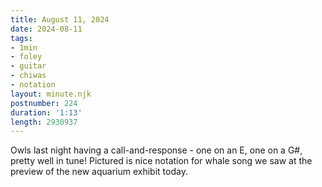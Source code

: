 ```yaml
---
title: August 11, 2024
date: 2024-08-11
tags:
- 1min
- foley
- guitar
- chiwas
- notation
layout: minute.njk
postnumber: 224
duration: '1:13'
length: 2930937
---
```

Owls last night having a call-and-response - one on an E, one on a G#, pretty well in tune! Pictured is nice notation for whale song we saw at the preview of the new aquarium exhibit today. 